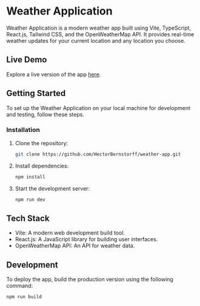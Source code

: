 # Weather Application

Weather Application is a modern weather app built using Vite, TypeScript, React.js, Tailwind CSS, and the OpenWeatherMap API. It provides real-time weather updates for your current location and any location you choose.

## Live Demo

Explore a live version of the app [here](https://your-demo-url-here.com).

## Getting Started

To set up the Weather Application on your local machine for development and testing, follow these steps.

### Installation

1. Clone the repository:

    ```bash
    git clone https://github.com/HectorBernstorff/weather-app.git
    ```

2. Install dependencies:

    ```bash
    npm install
    ```

3. Start the development server:

    ```bash
    npm run dev
    ```

## Tech Stack

- Vite: A modern web development build tool.
- React.js: A JavaScript library for building user interfaces.
- OpenWeatherMap API: An API for weather data.

## Development

To deploy the app, build the production version using the following command:

```bash
npm run build
